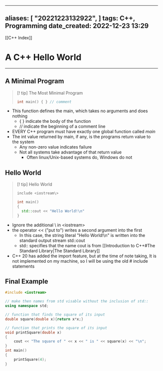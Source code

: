 
---
aliases: [ "20221223132922",  ]
tags: C++, Programming
date_created: 2022-12-23 13:29
---
[[C++ Index]]
# A C++ Hello World 
---
## A Minimal Program
>[! tip] The Most Minimal Program
>```cpp
>int main() { } // comment
>```
- This function defines the main, which takes no arguments and does nothing
	- { } indicate the body of the function
	- // indicate the beginning of a comment line
- EVERY C++ program must have exactly one global function called *main*
- The int value returned by main, if any, is the programs return value to the system
	- Any non-zero value indicates failure
	- Not all systems take advantage of that return value
		- Often linux/Unix-based systems do, Windows do not

## Hello World
>[! tip] Hello World
>```cpp
>include <iostream\>
>
>int main() 
>{
>	std::cout << "Hello World!\n"
>}
- Ignore the additional \\ in <iostream\>
- the operator << ("put to") writes a second argument into the first
	- In this case, the string literal "Hello World!\n" is written into the standard output stream std::cout
	- std:: specifies that the name cout is from [[Introduction to C++#The Standard Library|The Standard Library]] 
- C++ 20 has added the import feature, but at the time of note taking, It is not implemented on my machine, so I will be using the old # include statements

## Final Example 
```cpp
#include <iostream>

// make then names from std visable without the inclusion of std::
using namespace std;

// function that finds the square of its input
double square(double x){return x*x;}

// function that prints the square of its input
void printSquare(double x)
{
    cout << "The square of " << x << " is " << square(x) << "\n";
}
int main() 
{
    printSquare(4);
}
```
